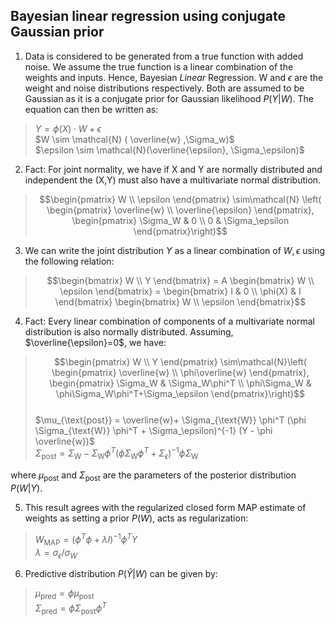 ## Bayesian linear regression using conjugate Gaussian prior

1. Data is considered to be generated from a true function with added noise. We assume the true function is a linear combination of the weights and inputs. Hence, Bayesian *Linear* Regression. W and $\epsilon$ are the weight and noise distributions respectively. Both are assumed to be Gaussian as it is a conjugate prior for Gaussian likelihood $P(Y|W)$. The equation can then be written as:  
> $Y = \phi(X) \cdot W + \epsilon$ <br>
> $W \sim \mathcal{N} ( \overline{w} ,\Sigma_w)$ <br> 
  $\epsilon \sim \mathcal{N}(\overline{\epsilon}, \Sigma_\epsilon)$

2.  Fact: For joint normality, we have if X and Y are normally distributed and independent the (X,Y) must also have a multivariate normal distribution. 
> $$\begin{pmatrix}
W \\ 
\epsilon 
\end{pmatrix} \sim\mathcal{N} \left(
\begin{pmatrix}
\overline{w} \\ 
\overline{\epsilon} 
\end{pmatrix},
\begin{pmatrix} 
\Sigma_W & 0 \\ 
0 & \Sigma_\epsilon 
\end{pmatrix}\right)$$

3. We can write the joint distribution $Y$ as a linear combination of $W,\epsilon$ using the following relation:
> $$\begin{bmatrix}
W \\ 
Y
\end{bmatrix} = A
\begin{bmatrix}
W \\ 
\epsilon
\end{bmatrix} =
\begin{bmatrix}
I & 0 \\
\phi(X) & I
\end{bmatrix}
\begin{bmatrix}
W \\
\epsilon
\end{bmatrix}$$

4. Fact: Every linear combination of components of a multivariate normal distribution is also normally distributed. Assuming, $\overline{\epsilon}=0$,  we have: 
> $$\begin{pmatrix}
W \\ 
Y
\end{pmatrix} \sim\mathcal{N}\left( 
\begin{pmatrix}
\overline{w} \\
\phi\overline{w}  
\end{pmatrix},
\begin{pmatrix} 
\Sigma_W & \Sigma_W\phi^T \\
\phi\Sigma_W & \phi\Sigma_W\phi^T+\Sigma_\epsilon 
\end{pmatrix}\right)$$ <br>
>$\mu_{\text{post}} = \overline{w}+ \Sigma_{\text{W}} \phi^T (\phi \Sigma_{\text{W}} \phi^T + \Sigma_\epsilon)^{-1} (Y - \phi \overline{w})$ <br>
$\Sigma_{\text{post}} = \Sigma_{\text{W}} - \Sigma_{\text{W}} \phi^T (\phi \Sigma_{\text{W}} \phi^T + \Sigma_\epsilon)^{-1} \phi \Sigma_{\text{W}}$ <br> 

where $\mu_{\text{post}}$ and $\Sigma_{\text{post}}$ are the parameters of the posterior distribution $P(W|Y)$.

5. This result agrees with the regularized closed form MAP estimate of weights as setting a prior $P(W)$, acts as regularization: 
> $W_{\text{MAP}}= (\phi^T\phi + \lambda I)^{-1}\phi^TY$ <br>
  $\lambda= {\sigma_{\epsilon}}/{\sigma_{W}}$

6. Predictive distribution $P(\hat{Y}|W)$ can  be given by: 
>  $\mu_{\text{pred}}= \phi\mu_{\text{post}}$ <br>
>  $\Sigma_{\text{pred}}= \phi\Sigma_{\text{post}}\phi^T$
